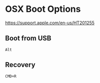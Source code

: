 # OSX Boot Options

https://support.apple.com/en-us/HT201255

## Boot from USB
	Alt

## Recovery

	CMD+R
